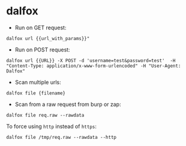 # dalfox
- Run on GET request:

`dalfox url {{url_with_params}}"`


- Run on POST request: 

`dalfox url {{URL}} -X POST -d 'username=test&password=test'  -H "Content-Type: application/x-www-form-urlencoded" -H "User-Agent: Dalfox" `


- Scan multiple urls: 

`dalfox file {filename}`


- Scan from a raw request from burp or zap: 

`dalfox file req.raw --rawdata`

To force using `http` instead of `https`: 

`dalfox file /tmp/req.raw --rawdata --http`







